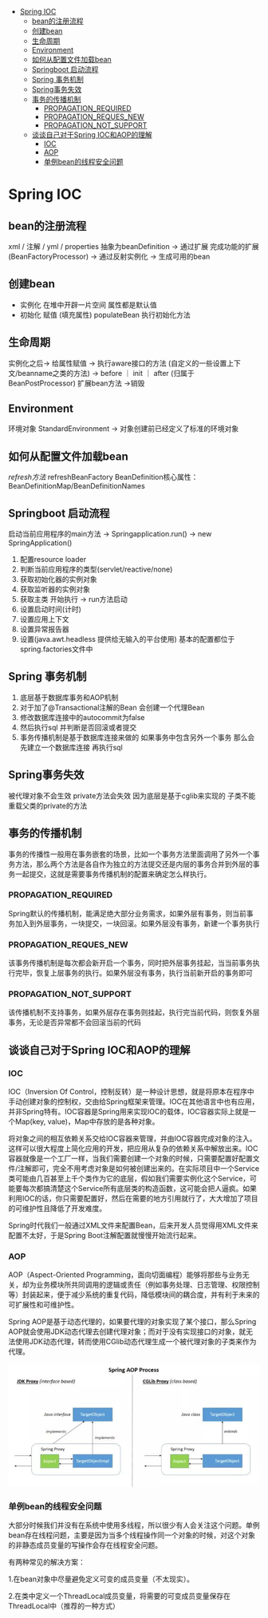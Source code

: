 - [Spring IOC](#spring-ioc)
  - [bean的注册流程](#bean的注册流程)
  - [创建bean](#创建bean)
  - [生命周期](#生命周期)
  - [Environment](#environment)
  - [如何从配置文件加载bean](#如何从配置文件加载bean)
  - [Springboot 启动流程](#springboot-启动流程)
  - [Spring 事务机制](#spring-事务机制)
  - [Spring事务失效](#spring事务失效)
  - [事务的传播机制](#事务的传播机制)
    - [PROPAGATION_REQUIRED](#propagation_required)
    - [PROPAGATION_REQUES_NEW](#propagation_reques_new)
    - [PROPAGATION_NOT_SUPPORT](#propagation_not_support)
  - [谈谈自己对于Spring IOC和AOP的理解](#谈谈自己对于spring-ioc和aop的理解)
    - [IOC](#ioc)
    - [AOP](#aop)
    - [单例bean的线程安全问题](#单例bean的线程安全问题)


# Spring IOC

## bean的注册流程

xml / 注解 / yml / properties 抽象为beanDefinition -> 通过扩展 完成功能的扩展(BeanFactoryProcessor) -> 通过反射实例化 -> 生成可用的bean

## 创建bean

- 实例化
  在堆中开辟一片空间 属性都是默认值 
- 初始化
  赋值 (填充属性) populateBean
  执行初始化方法

## 生命周期

实例化之后-> 给属性赋值 -> 执行aware接口的方法 (自定义的一些设置上下文/beanname之类的方法) -> before ｜ init ｜ after (归属于BeanPostProcessor) 扩展bean方法 ->销毁

## Environment

环境对象 StandardEnvironment -> 对象创建前已经定义了标准的环境对象

## 如何从配置文件加载bean

*refresh方法*
refreshBeanFactory
BeanDefinition核心属性：
BeanDefinitionMap/BeanDefinitionNames

## Springboot 启动流程

启动当前应用程序的main方法 
-> Springapplication.run() 
-> new SpringApplication()
  1. 配置resource loader
  2. 判断当前应用程序的类型(servlet/reactive/none)
  3. 获取初始化器的实例对象
  4. 获取监听器的实例对象
  5. 获取主类 开始执行
-> run方法启动
  1. 设置启动时间(计时)
  2. 设置应用上下文
  3. 设置异常报告器
  4. 设置(java.awt.headless 提供给无输入的平台使用)
基本的配置都位于spring.factories文件中 

## Spring 事务机制

1. 底层基于数据库事务和AOP机制
2. 对于加了@Transactional注解的Bean 会创建一个代理Bean
3. 修改数据库连接中的autocommit为false
4. 然后执行sql 并判断是否回滚或者提交
5. 事务传播机制是基于数据库连接来做的 如果事务中包含另外一个事务 那么会先建立一个数据库连接 再执行sql

## Spring事务失效

被代理对象不会生效
private方法会失效 因为底层是基于cglib来实现的 子类不能重载父类的private的方法

## 事务的传播机制

事务的传播性一般用在事务嵌套的场景，比如一个事务方法里面调用了另外一个事务方法，那么两个方法是各自作为独立的方法提交还是内层的事务合并到外层的事务一起提交，这就是需要事务传播机制的配置来确定怎么样执行。

### PROPAGATION_REQUIRED

Spring默认的传播机制，能满足绝大部分业务需求，如果外层有事务，则当前事务加入到外层事务，一块提交，一块回滚。如果外层没有事务，新建一个事务执行

### PROPAGATION_REQUES_NEW

该事务传播机制是每次都会新开启一个事务，同时把外层事务挂起，当当前事务执行完毕，恢复上层事务的执行。如果外层没有事务，执行当前新开启的事务即可

### PROPAGATION_NOT_SUPPORT

该传播机制不支持事务，如果外层存在事务则挂起，执行完当前代码，则恢复外层事务，无论是否异常都不会回滚当前的代码

## 谈谈自己对于Spring IOC和AOP的理解

### IOC

IOC（Inversion Of Control，控制反转）是一种设计思想，就是将原本在程序中手动创建对象的控制权，交由给Spring框架来管理。IOC在其他语言中也有应用，并非Spring特有。IOC容器是Spring用来实现IOC的载体，IOC容器实际上就是一个Map(key, value)，Map中存放的是各种对象。

将对象之间的相互依赖关系交给IOC容器来管理，并由IOC容器完成对象的注入。这样可以很大程度上简化应用的开发，把应用从复杂的依赖关系中解放出来。IOC容器就像是一个工厂一样，当我们需要创建一个对象的时候，只需要配置好配置文件/注解即可，完全不用考虑对象是如何被创建出来的。在实际项目中一个Service类可能由几百甚至上千个类作为它的底层，假如我们需要实例化这个Service，可能要每次都搞清楚这个Service所有底层类的构造函数，这可能会把人逼疯。如果利用IOC的话，你只需要配置好，然后在需要的地方引用就行了，大大增加了项目的可维护性且降低了开发难度。

Spring时代我们一般通过XML文件来配置Bean，后来开发人员觉得用XML文件来配置不太好，于是Spring Boot注解配置就慢慢开始流行起来。

### AOP

AOP（Aspect-Oriented Programming，面向切面编程）能够将那些与业务无关，却为业务模块所共同调用的逻辑或责任（例如事务处理、日志管理、权限控制等）封装起来，便于减少系统的重复代码，降低模块间的耦合度，并有利于未来的可扩展性和可维护性。

Spring AOP是基于动态代理的，如果要代理的对象实现了某个接口，那么Spring AOP就会使用JDK动态代理去创建代理对象；而对于没有实现接口的对象，就无法使用JDK动态代理，转而使用CGlib动态代理生成一个被代理对象的子类来作为代理。

![aop-architecture](./../static/img/aop.png)

### 单例bean的线程安全问题

大部分时候我们并没有在系统中使用多线程，所以很少有人会关注这个问题。单例bean存在线程问题，主要是因为当多个线程操作同一个对象的时候，对这个对象的非静态成员变量的写操作会存在线程安全问题。

有两种常见的解决方案：

1.在bean对象中尽量避免定义可变的成员变量（不太现实）。

2.在类中定义一个ThreadLocal成员变量，将需要的可变成员变量保存在ThreadLocal中（推荐的一种方式）